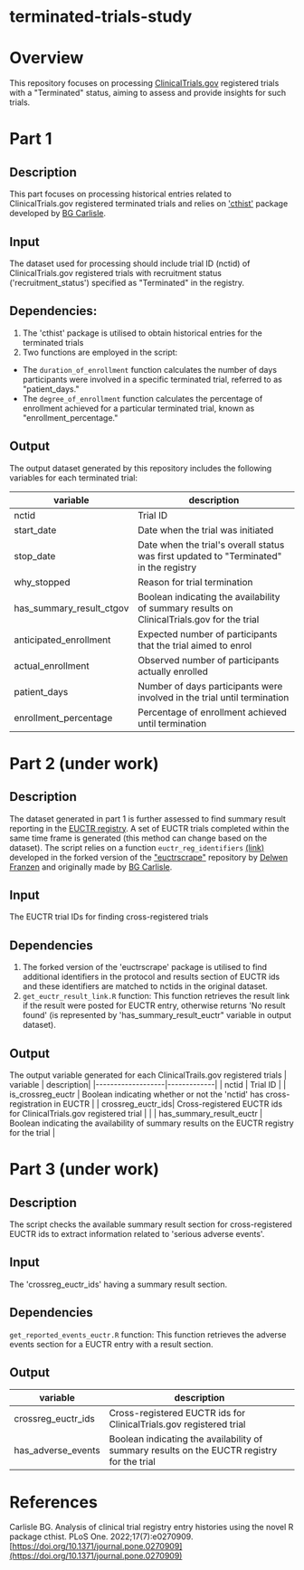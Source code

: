 # terminated-trials-study
# Overview
This repository focuses on processing [ClinicalTrials.gov](https://clinicaltrials.gov/) registered trials with a "Terminated" status, aiming to assess and provide insights for such trials.

# Part 1
## Description
This part focuses on processing historical entries related to ClinicalTrials.gov registered terminated trials and relies on ['cthist'](https://github.com/bgcarlisle/cthist) package developed by [BG Carlisle](https://github.com/bgcarlisle).

## Input
The dataset used for processing should include trial ID  (nctid) of ClinicalTrials.gov registered trials with recruitment status ('recruitment_status') specified as "Terminated" in the registry.

## Dependencies: 
1. The 'cthist' package is utilised to obtain historical entries for the terminated trials
2. Two functions are employed in the script:
  - The `duration_of_enrollment` function calculates the number of days participants were involved in a specific terminated trial, referred to as "patient_days."
  - The `degree_of_enrollment` function calculates the percentage of enrollment achieved for a particular terminated trial, known as "enrollment_percentage."

## Output
The output dataset generated by this repository includes the following variables for each terminated trial:

| variable          |  description|
|-------------------|-------------|
| nctid             |  Trial ID
| start_date        |  Date when the trial was initiated |
| stop_date         |  Date when the trial's overall status was first updated to "Terminated" in the registry |
| why_stopped       |  Reason for trial termination |
| has_summary_result_ctgov |  Boolean indicating the availability of summary results on ClinicalTrials.gov for the trial |
| anticipated_enrollment | Expected number of participants that the trial aimed to enrol |
| actual_enrollment      | Observed number of participants actually enrolled |
| patient_days |  Number of days participants were involved in the trial until termination |
| enrollment_percentage | Percentage of enrollment achieved until termination|

# Part 2 (under work)
## Description
The dataset generated in part 1 is further assessed to find summary result reporting in the [EUCTR registry](https://www.clinicaltrialsregister.eu/). A set of EUCTR trials completed within the same time frame is generated (this method can change based on the dataset). The script relies on a function `euctr_reg_identifiers` [(link)](https://github.com/delwen/euctrscrape/blob/main/R/euctr_reg_identifiers.R) developed in  the forked version of the ["euctrscrape"](https://github.com/delwen/euctrscrape/tree/main/R) repository by [Delwen Franzen](https://github.com/delwen) and originally made by [BG Carlisle](https://github.com/bgcarlisle).

## Input
The EUCTR trial IDs for finding cross-registered trials 

## Dependencies
1. The forked version of the 'euctrscrape' package is utilised to find additional identifiers in the protocol and results section of EUCTR ids and these identifiers are matched to nctids in the original dataset.
2. `get_euctr_result_link.R` function: This function retrieves the result link if the result were posted for EUCTR entry, otherwise returns 'No result found' (is represented by 'has_summary_result_euctr" variable in output dataset).

## Output
The output variable generated for each ClinicalTrails.gov registered trials 
| variable          |  description|
|-------------------|-------------|
| nctid             |  Trial ID   |
| is_crossreg_euctr | Boolean indicating whether or not the 'nctid' has cross-registration in EUCTR |
|   crossreg_euctr_ids| Cross-registered EUCTR ids for ClinicalTrials.gov registered trial |                |
| has_summary_result_euctr | Boolean indicating the availability of summary results on the EUCTR registry for the trial |



# Part 3 (under work)
## Description
The script checks the available  summary result section for cross-registered EUCTR ids to extract information related to 'serious adverse events'.

## Input
The 'crossreg_euctr_ids' having a summary result section.

## Dependencies
`get_reported_events_euctr.R` function: This function retrieves the adverse events section for a EUCTR entry with a result section. 

## Output
| variable          |  description|
|-------------------|-------------|
|   crossreg_euctr_ids| Cross-registered EUCTR ids for ClinicalTrials.gov registered trial |    
| has_adverse_events | Boolean indicating the availability of summary results on the EUCTR registry for the trial|



# References
Carlisle BG. Analysis of clinical trial registry entry histories using the novel R package cthist. PLoS One. 2022;17(7):e0270909. [https://doi.org/10.1371/journal.pone.0270909](https://doi.org/10.1371/journal.pone.0270909)


